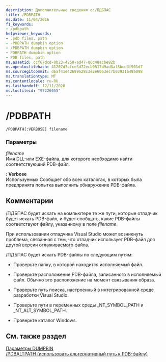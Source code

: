 ```yaml
---
description: Дополнительные сведения о:/ПДБПАС
title: /PDBPATH
ms.date: 11/04/2016
f1_keywords:
- /pdbpath
helpviewer_keywords:
- .pdb files, path
- -PDBPATH dumpbin option
- /PDBPATH dumpbin option
- PDBPATH dumpbin option
- PDB files, path
ms.assetid: ccf67dcd-0b23-4250-ad47-06c48acbe82b
ms.openlocfilehash: 41207d7cfce3d72ecb9517d9ad3af8bcd3f901d7
ms.sourcegitcommit: d6af41e42699628c3e2e6063ec7b03931a49a098
ms.translationtype: MT
ms.contentlocale: ru-RU
ms.lasthandoff: 12/11/2020
ms.locfileid: "97226055"
---
```

# <a name="pdbpath"></a>/PDBPATH

```
/PDBPATH[:VERBOSE] filename
```

### <a name="parameters"></a>Параметры

*filename*<br/>
Имя DLL-или EXE-файла, для которого необходимо найти соответствующий PDB-файл.

**: Verbose**<br/>
Используемых Сообщает обо всех каталогах, в которых была предпринята попытка выполнить обнаружение PDB-файла.

## <a name="remarks"></a>Комментарии

/ПДБПАС будет искать на компьютере те же пути, которые отладчик будет искать PDB-файл, и будет сообщать, какие PDB-файлы соответствуют файлу, указанному в поле *filename*.

При использовании отладчика Visual Studio может возникнуть проблема, связанная с тем, что отладчик использует PDB-файл для другой версии отлаживаемого файла.

/ПДБПАС будет искать PDB-файлы по следующим путям:

- Проверьте папку, в которой находится исполняемый файл.

- Проверьте расположение PDB-файла, записанного в исполняемый файл. Обычно это расположение на момент связывания образа.

- Проверьте путь поиска, настроенный в интегрированной среде разработки Visual Studio.

- Проверьте пути в переменных среды _NT_SYMBOL_PATH и _NT_ALT_SYMBOL_PATH.

- Проверьте каталог Windows.

## <a name="see-also"></a>См. также раздел

[Параметры DUMPBIN](dumpbin-options.md)<br/>
[/PDBALTPATH (использовать альтернативный путь к PDB-файлу)](pdbaltpath-use-alternate-pdb-path.md)
